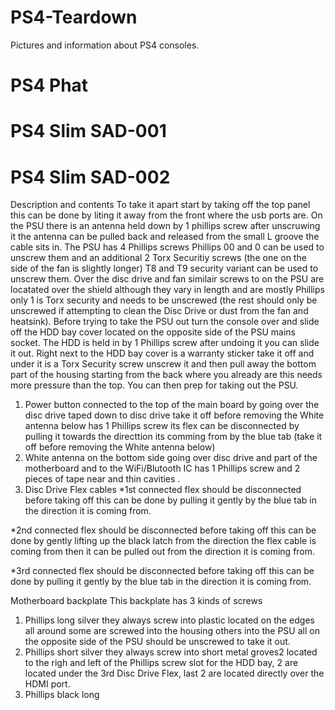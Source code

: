 # PS4-Teardown
Pictures and information about PS4 consoles.

# PS4 Phat 

# PS4 Slim SAD-001

# PS4 Slim SAD-002 
Description and contents
To take it apart start by taking off the top panel this can be done by liting it away from the front where the usb ports are.
On the PSU there is an antenna held down by 1 phillips screw after unscruwing it the antenna can be pulled back and released from the small L groove the cable sits in.
The PSU has 4 Phillips screws Phillips 00 and 0 can be used to unscrew them and an additional 2 Torx Securitiy screws (the one on the side of the fan is slightly longer) T8 and T9 security variant can be used to unscrew them.
Over the disc drive and fan similair screws to on the PSU are locatated over the shield although they vary in length and are mostly Phillips only 1 is Torx security and needs to be unscrewed (the rest should only be unscrewed if attempting to clean the Disc Drive or dust from the fan and heatsink).
Before trying to take the PSU out turn the console over and slide off the HDD bay cover located on the opposite side of the PSU mains socket.
The HDD is held in by 1 Phillips screw after undoing it you can slide it out. 
Right next to the HDD bay cover is a warranty sticker take it off and under it is a Torx Security screw unscrew it and then pull away the bottom part of the housing starting from the back where you already are this needs more pressure than the top.
You can then prep for taking out the PSU.
1. Power button connected to the top of the main board by going over the disc drive taped down to disc drive take it off before removing the White antenna below has 1 Phillips screw its flex can be disconnected by pulling it towards the directtion its comming from by the blue tab  (take it off before removing the White antenna below)	
2. White antenna on the bottom side going over disc drive and part of the motherboard and to the WiFi/Blutooth IC has 1 Phillips screw and 2 pieces of tape near and thin cavities .
2. Disc Drive Flex cables
*1st connected flex should be disconnected before taking off this can be done by pulling it gently by the blue tab in the direction it is coming from.

*2nd connected flex  should be disconnected before taking off this can be done by gently lifting up the black latch from the direction the flex cable is coming from then it can be pulled out from the direction it is coming from.

*3rd connected flex should be disconnected before taking off this can be done by pulling it gently by the blue tab in the direction it is coming from.

Motherboard backplate 
This backplate has 3 kinds of screws 
1. Phillips long silver they always screw into plastic located on the edges all around some are screwed into the housing others into the PSU all on the opposite side of the PSU should be unscrewed to take it out. 
2. Phillips short silver they always screw into short metal groves2 located to the righ and left of the Phillips screw slot for the HDD bay, 2 are located under the 3rd Disc Drive Flex, last 2 are located directly over the HDMI port.
3. Phillips black long 


